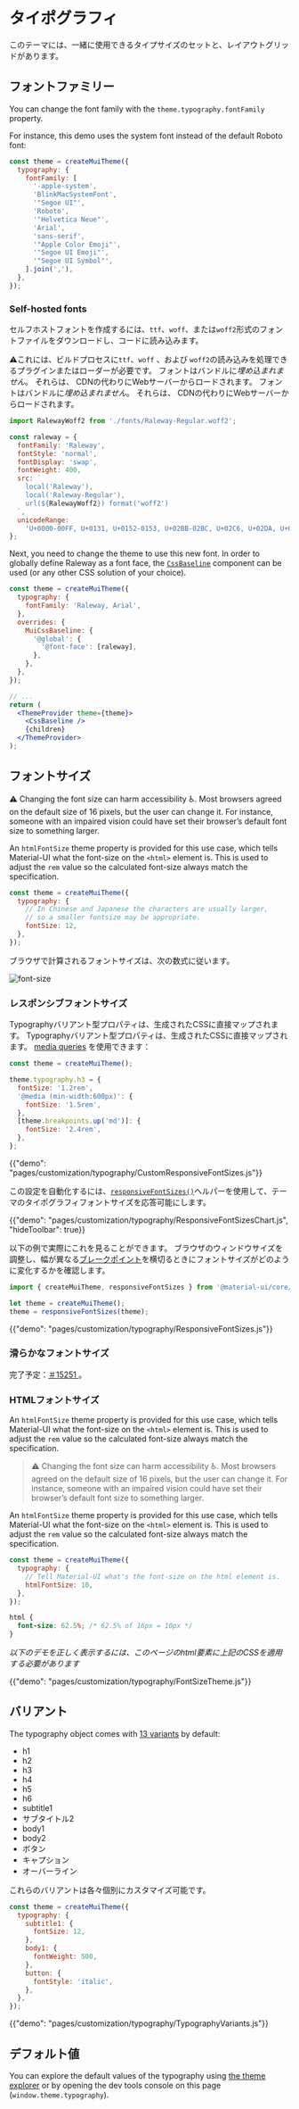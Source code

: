 # タイポグラフィ

<p class="description">このテーマには、一緒に使用できるタイプサイズのセットと、レイアウトグリッドがあります。</p>

## フォントファミリー

You can change the font family with the `theme.typography.fontFamily` property.

For instance, this demo uses the system font instead of the default Roboto font:

```js
const theme = createMuiTheme({
  typography: {
    fontFamily: [
      '-apple-system',
      'BlinkMacSystemFont',
      '"Segoe UI"',
      'Roboto',
      '"Helvetica Neue"',
      'Arial',
      'sans-serif',
      '"Apple Color Emoji"',
      '"Segoe UI Emoji"',
      '"Segoe UI Symbol"',
    ].join(','),
  },
});
```

### Self-hosted fonts

セルフホストフォントを作成するには、`ttf`、`woff`、または`woff2`形式のフォントファイルをダウンロードし、コードに読み込みます。

⚠️これには、ビルドプロセスに`ttf`、`woff` 、および `woff2`の読み込みを処理できるプラグインまたはローダーが必要です。 フォントはバンドルに*埋め込まれません*。 それらは、 CDNの代わりにWebサーバーからロードされます。 フォントはバンドルに*埋め込まれません*。 それらは、 CDNの代わりにWebサーバーからロードされます。

```js
import RalewayWoff2 from './fonts/Raleway-Regular.woff2';

const raleway = {
  fontFamily: 'Raleway',
  fontStyle: 'normal',
  fontDisplay: 'swap',
  fontWeight: 400,
  src: `
    local('Raleway'),
    local('Raleway-Regular'),
    url(${RalewayWoff2}) format('woff2')
  `,
  unicodeRange:
    'U+0000-00FF, U+0131, U+0152-0153, U+02BB-02BC, U+02C6, U+02DA, U+02DC, U+2000-206F, U+2074, U+20AC, U+2122, U+2191, U+2193, U+2212, U+2215, U+FEFF',
};
```

Next, you need to change the theme to use this new font. In order to globally define Raleway as a font face, the [`CssBaseline`](/components/css-baseline/) component can be used (or any other CSS solution of your choice).

```jsx
const theme = createMuiTheme({
  typography: {
    fontFamily: 'Raleway, Arial',
  },
  overrides: {
    MuiCssBaseline: {
      '@global': {
        '@font-face': [raleway],
      },
    },
  },
});

// ...
return (
  <ThemeProvider theme={theme}>
    <CssBaseline />
    {children}
  </ThemeProvider>
);
```

## フォントサイズ

⚠️ Changing the font size can harm accessibility ♿️. Most browsers agreed on the default size of 16 pixels, but the user can change it. For instance, someone with an impaired vision could have set their browser’s default font size to something larger.

An `htmlFontSize` theme property is provided for this use case, which tells Material-UI what the font-size on the `<html>` element is. This is used to adjust the `rem` value so the calculated font-size always match the specification.

```js
const theme = createMuiTheme({
  typography: {
    // In Chinese and Japanese the characters are usually larger,
    // so a smaller fontsize may be appropriate.
    fontSize: 12,
  },
});
```

ブラウザで計算されるフォントサイズは、次の数式に従います。

![font-size](/static/images/font-size.gif)

<!-- https://latex.codecogs.com/gif.latex?computed&space;=&space;specification&space;\frac{typography.fontSize}{14}&space;\frac{html&space;font&space;size}{typography.htmlFontSize} -->

### レスポンシブフォントサイズ

Typographyバリアント型プロパティは、生成されたCSSに直接マップされます。 Typographyバリアント型プロパティは、生成されたCSSに直接マップされます。 [media queries](/customization/breakpoints/#api) を使用できます：

```js
const theme = createMuiTheme();

theme.typography.h3 = {
  fontSize: '1.2rem',
  '@media (min-width:600px)': {
    fontSize: '1.5rem',
  },
  [theme.breakpoints.up('md')]: {
    fontSize: '2.4rem',
  },
};
```

{{"demo": "pages/customization/typography/CustomResponsiveFontSizes.js"}}

この設定を自動化するには、[`responsiveFontSizes()`](/customization/theming/#responsivefontsizes-theme-options-theme)ヘルパーを使用して、テーマのタイポグラフィフォントサイズを応答可能にします。

{{"demo": "pages/customization/typography/ResponsiveFontSizesChart.js", "hideToolbar": true}}

以下の例で実際にこれを見ることができます。 ブラウザのウィンドウサイズを調整し、幅が異なる[ブレークポイント](/customization/breakpoints/)を横切るときにフォントサイズがどのように変化するかを確認します。

```js
import { createMuiTheme, responsiveFontSizes } from '@material-ui/core/styles';

let theme = createMuiTheme();
theme = responsiveFontSizes(theme);
```

{{"demo": "pages/customization/typography/ResponsiveFontSizes.js"}}

### 滑らかなフォントサイズ

完了予定：[＃15251 ](https://github.com/mui-org/material-ui/issues/15251) 。

### HTMLフォントサイズ

An `htmlFontSize` theme property is provided for this use case, which tells Material-UI what the font-size on the `<html>` element is. This is used to adjust the `rem` value so the calculated font-size always match the specification.

> ⚠️ Changing the font size can harm accessibility ♿️. Most browsers agreed on the default size of 16 pixels, but the user can change it. For instance, someone with an impaired vision could have set their browser’s default font size to something larger.

An `htmlFontSize` theme property is provided for this use case, which tells Material-UI what the font-size on the `<html>` element is. This is used to adjust the `rem` value so the calculated font-size always match the specification.

```js
const theme = createMuiTheme({
  typography: {
    // Tell Material-UI what's the font-size on the html element is.
    htmlFontSize: 10,
  },
});
```

```css
html {
  font-size: 62.5%; /* 62.5% of 16px = 10px */
}
```

_以下のデモを正しく表示するには、このページのhtml要素に上記のCSSを適用する必要があります_

{{"demo": "pages/customization/typography/FontSizeTheme.js"}}

## バリアント

The typography object comes with [13 variants](/components/typography/#component) by default:

- h1
- h2
- h3
- h4
- h5
- h6
- subtitle1
- サブタイトル2
- body1
- body2
- ボタン
- キャプション
- オーバーライン

これらのバリアントは各々個別にカスタマイズ可能です。

```js
const theme = createMuiTheme({
  typography: {
    subtitle1: {
      fontSize: 12,
    },
    body1: {
      fontWeight: 500,
    },
    button: {
      fontStyle: 'italic',
    },
  },
});
```

{{"demo": "pages/customization/typography/TypographyVariants.js"}}

## デフォルト値

You can explore the default values of the typography using [the theme explorer](/customization/default-theme/?expand-path=$.typography) or by opening the dev tools console on this page (`window.theme.typography`).
